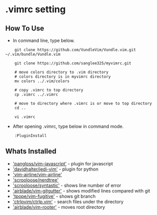 # .vimrc setting

## How To Use
* In command line, type below.
```{.bash} 
	git clone https://github.com/VundleVim/Vundle.vim.git ~/.vim/bundle/Vundle.vim

	git clone https://github.com/sanglee325/myvimrc.git

	# move colors directory to .vim directory
	# colors directory is in myvimrc directory
	mv colors ../.vim/colors

	# copy .vimrc to top directory
	cp .vimrc ../.vimrc
	
	# move to directory where .vimrc is or move to top directory
	cd ..

	vi .vimrc
```
* After	opening .vimrc, type below in command mode.
```{.bash}
	:PluginInstall
```

## Whats Installed
* ['pangloss/vim-javascript'](https://github.com/pangloss/vim-javascript) - plugin for javascript
* ['davidhalter/jedi-vim'](https://github.com/davidhalter/jedi-vim) - plugin for python
* ['vim-airline/vim-airline'](https://github.com/vim-airline/vim-airline)
* ['scrooloose/nerdtree'](https://github.com/scrooloose/nerdtree)
* ['scrooloose/syntastic'](https://github.com/scrooloose/syntastic) - shows line number of error
* ['airblade/vim-gitgutter'](https://github.com/airblade/vim-gitgutter) - shows modified lines compared with git
* ['tpope/vim-fugitive'](https://github.com/tpope/vim-fugitive) - shows git branch
* ['ctrlpvim/ctrlp.vim'](https://github.com/ctrlpvim/ctrlp.vim) - search files under the directory
* ['airblade/vim-rooter'](https://github.com/airblade/vim-rooter) - moves root directory

